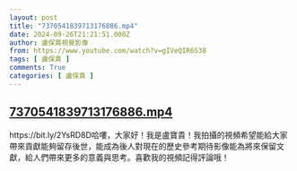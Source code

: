 ```yaml
---
layout: post
title: "7370541839713176886.mp4"
date: 2024-09-26T21:21:51.000Z
author: 盧保貴視覺影像
from: https://www.youtube.com/watch?v=gIVeQIR6S38
tags: [ 盧保貴 ]
comments: True
categories: [ 盧保貴 ]
---
```

<!--1727385711000-->
[7370541839713176886.mp4](https://www.youtube.com/watch?v=gIVeQIR6S38)
------

<div>
https://bit.ly/2YsRD8D哈嘍，大家好！我是盧寶貴！我拍攝的視頻希望能給大家帶來貢獻能夠留存後世，能成為後人對現在的歷史參考期待影像能為將來保留文獻，給人們帶來更多的意義與思考。喜歡我的視頻記得評論哦！
</div>
